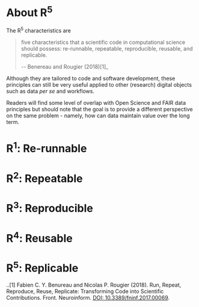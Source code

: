 # About R<sup>5</sup>

The R<sup>5</sup> characteristics are 

> five characteristics that a scientific code in computational science should possess: re-runnable, repeatable, reproducible, reusable, and replicable.
>
> -- Benereau and Rougier (2018)[1]_

Although they are tailored to code and software development, these principles can still be very useful applied to other (research) digital objects such as data _per se_ and workflows. 

Readers will find some level of overlap with Open Science and FAIR data principles but should note that the goal is to provide a different perspective on the same problem - namely, how can data maintain value over the long term.

# R<sup>1</sup>: Re-runnable

# R<sup>2</sup>: Repeatable

# R<sup>3</sup>: Reproducible

# R<sup>4</sup>: Reusable

# R<sup>5</sup>: Replicable

..[1] Fabien C. Y. Benureau and Nicolas P. Rougier (2018). Run, Repeat, Reproduce, Reuse, Replicate: Transforming Code into Scientific Contributions. Front. Neuroinform. [DOI: 10.3389/fninf.2017.00069](https://doi.org/10.3389/fninf.2017.00069).
